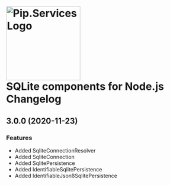 # <img src="https://uploads-ssl.webflow.com/5ea5d3315186cf5ec60c3ee4/5edf1c94ce4c859f2b188094_logo.svg" alt="Pip.Services Logo" width="200"> <br/> SQLite components for Node.js Changelog

## <a name="3.0.0"></a> 3.0.0 (2020-11-23) 

### Features
* Added SqliteConnectionResolver
* Added SqliteConnection
* Added SqlitePersistence
* Added IdentifiableSqlitePersistence
* Added IdentifiableJsonßSqlitePersistence

